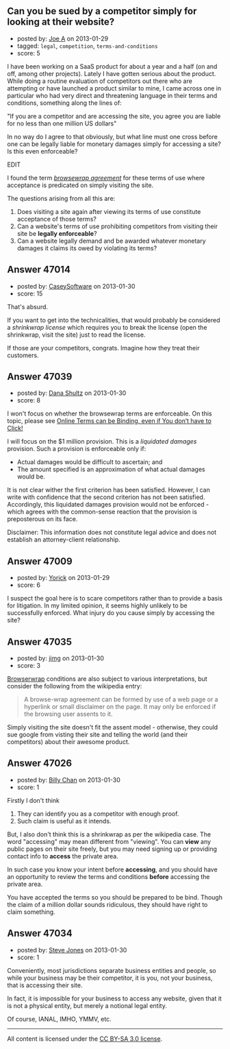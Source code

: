 ## Can you be sued by a competitor simply for looking at their website?

- posted by: [Joe A](https://stackexchange.com/users/-1/60-joe-a) on 2013-01-29
- tagged: `legal`, `competition`, `terms-and-conditions`
- score: 5

I have been working on a SaaS product for about a year and a half (on and off, among other projects). Lately I have gotten serious about the product. While doing a routine evaluation of competitors out there who are attempting or have launched a product similar to mine, I came across one in particular who had very direct and threatening language in their terms and conditions, something along the lines of:

"If you are a competitor and are accessing the site, you agree you are liable for no less than one million US dollars"

In no way do I agree to that obviously, but what line must one cross before one can be legally liable for monetary damages simply for accessing a site? Is this even enforceable?

EDIT

I found the term *[browsewrap agreement][1]* for these terms of use where acceptance is predicated on simply visiting the site. 

The questions arising from all this are:

 1. Does visiting a site again after viewing its terms of use constitute
    acceptance of those terms? 
 2. Can a website's terms of use prohibiting
    competitors from visiting their site be **legally enforceable**? 
 3. Can a
    website legally demand and be awarded whatever monetary damages it
    claims its owed by violating its terms?

  [1]: http://en.wikipedia.org/wiki/Browse_wrap


## Answer 47014

- posted by: [CaseySoftware](https://stackexchange.com/users/-1/11314-caseysoftware) on 2013-01-30
- score: 15

That's absurd. 

If you want to get into the technicalities, that would probably be considered a *shrinkwrap license* which requires you to break the license (open the shrinkwrap, visit the site) just to read the license.

If those are your competitors, congrats. Imagine how they treat their customers.


## Answer 47039

- posted by: [Dana Shultz](https://stackexchange.com/users/-1/1841-dana-shultz) on 2013-01-30
- score: 8

<p>I won't focus on whether the browsewrap terms are enforceable. On this topic, please see <a href="http://danashultz.com/blog/2010/03/01/online-terms-can-be-binding-even-if-you-dont-have-to-click/">Online Terms can be Binding, even if You don’t have to Click!</a></p>

<p>I will focus on the $1 million provision. This is a <em>liquidated damages</em> provision. Such a provision is enforceable only if:</p>

<ul>
<li>Actual damages would be difficult to ascertain; and</li>
<li>The amount specified is an approximation of what actual damages would be.</li>
</ul>

<p>It is not clear wither the first criterion has been satisfied. However, I can write with confidence that the second criterion has not been satisfied. Accordingly, this liquidated damages provision would not be enforced - which agrees with the common-sense reaction that the provision is preposterous on its face.</p>

<p>Disclaimer: This information does not constitute legal advice and does not establish an attorney-client relationship.</p>



## Answer 47009

- posted by: [Yorick](https://stackexchange.com/users/-1/22512-yorick) on 2013-01-29
- score: 6

I suspect the goal here is to scare competitors rather than to provide a basis for litigation.  In my limited opinion, it seems highly unlikely to be successfully enforced. What injury do you cause simply by accessing the site?    


## Answer 47035

- posted by: [jimg](https://stackexchange.com/users/-1/2380-jimg) on 2013-01-30
- score: 3

<p><a href="http://en.wikipedia.org/wiki/Browse_wrap" rel="nofollow">Browserwrap</a> conditions are also subject to various interpretations, but consider the following from the wikipedia entry:</p>

<blockquote>
  <p>A browse-wrap agreement can be formed by use of a web page or a
  hyperlink or small disclaimer on the page. It may only be enforced if
  the browsing user assents to it.</p>
</blockquote>

<p>Simply visiting the site doesn't fit the assent model - otherwise, they could sue google from visting their site and telling the world (and their competitors) about their awesome product. </p>



## Answer 47026

- posted by: [Billy Chan](https://stackexchange.com/users/-1/21618-billy-chan) on 2013-01-30
- score: 1

Firstly I don't think

1. They can identify you as a competitor with enough proof.
2. Such claim is useful as it intends.

But, I also don't think this is a shrinkwrap as per the wikipedia case. The word "accessing" may mean different from "viewing". You can **view** any public pages on their site freely, but you may need signing up or providing contact info to **access** the private area.

In such case you know your intent before **accessing**, and you should have an opportunity to review the terms and conditions **before** accessing the private area. 

You have accepted the terms so you should be prepared to be bind. Though the claim of a million dollar sounds ridiculous, they should have right to claim something.  


## Answer 47034

- posted by: [Steve Jones](https://stackexchange.com/users/-1/12985-steve-jones) on 2013-01-30
- score: 1

Conveniently, most jurisdictions separate business entities and people, so while your business may be their competitor, it is you, not your business, that is accessing their site.

In fact, it is impossible for your business to access any website, given that it is not a physical entity, but merely a notional legal entity.

Of course, IANAL, IMHO, YMMV, etc.



---

All content is licensed under the [CC BY-SA 3.0 license](https://creativecommons.org/licenses/by-sa/3.0/).
